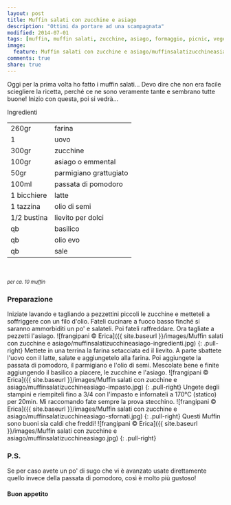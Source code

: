 ```yaml
---
layout: post
title: Muffin salati con zucchine e asiago
description: "Ottimi da portare ad una scampagnata"
modified: 2014-07-01
tags: [muffin, muffin salati, zucchine, asiago, formaggio, picnic, vegetariano]
image:
  feature: Muffin salati con zucchine e asiago/muffinsalatizucchineasiago-header.jpg
comments: true
share: true
---
```


Oggi per la prima volta ho fatto i muffin salati... Devo dire che non era facile sciegliere la ricetta, perché ce ne sono veramente tante e sembrano tutte buone! Inizio con questa, poi si vedrà...


<div class="ingredients">
	<div class="ingredients-title">Ingredienti</div>
	<table>
		<tbody>
			<tr>
				<td>260gr</td>
				<td>farina</td>
			</tr>
			<tr>
				<td>1</td>
				<td>uovo</td>
			</tr>
			<tr>
				<td>300gr</td>
				<td>zucchine</td>
			</tr>
			<tr>
				<td>100gr</td>
				<td>asiago o emmental</td>
			</tr>
			<tr>
				<td>50gr</td>
				<td>parmigiano grattugiato</td>
			</tr>
			<tr>
				<td>100ml</td>
				<td>passata di pomodoro</td>
			</tr>
			<tr>
				<td>1 bicchiere</td>
				<td>latte</td>
			</tr>
			<tr>
				<td>1 tazzina</td>
				<td>olio di semi</td>
			</tr>
			<tr>
				<td>1/2 bustina</td>
				<td>lievito per dolci</td>
			</tr>
			<tr>
				<td>qb</td>
				<td>basilico</td>
			</tr>
			<tr>
				<td>qb</td>
				<td>olio evo</td>
			</tr>
			<tr> 
				<td>qb</td>
				<td>sale</td>
			</tr>
		</tbody>
	</table>
	<br></br>
	<i class="pull-right" style="font-size: 80%;">per ca. 10 muffin</i>
</div>


<h3>
	<font color="grey">
		<i class="icon-cogs"></i>
	</font> Preparazione
</h3>

Iniziate lavando e tagliando a pezzettini piccoli le zucchine e metteteli a soffriggere con un filo d'olio. Fateli cucinare a fuoco basso finché si saranno ammorbiditi un po' e salateli. Poi fateli raffreddare. Ora tagliate a pezzetti l'asiago.
![frangipani © Erica]({{ site.baseurl }}/images/Muffin salati con zucchine e asiago/muffinsalatizucchineasiago-ingredienti.jpg)
{: .pull-right}
Mettete in una terrina la farina setacciata ed il lievito. A parte sbattete l'uovo con il latte, salate e aggiungetelo alla farina. Poi aggiungete la passata di pomodoro, il parmigiano e l'olio di semi. Mescolate bene e finite aggiungendo il basilico a piacere, le zucchine e l'asiago.
![frangipani © Erica]({{ site.baseurl }}/images/Muffin salati con zucchine e asiago/muffinsalatizucchineasiago-impasto.jpg)
{: .pull-right}
Ungete degli stampini e riempiteli fino a 3/4 con l'impasto e infornateli a 170°C (statico) per 20min. Mi raccomando fate sempre la prova stecchino.
![frangipani © Erica]({{ site.baseurl }}/images/Muffin salati con zucchine e asiago/muffinsalatizucchineasiago-sfornati.jpg)
{: .pull-right}
Questi Muffin sono buoni sia caldi che freddi!
![frangipani © Erica]({{ site.baseurl }}/images/Muffin salati con zucchine e asiago/muffinsalatizucchineasiago.jpg)
{: .pull-right}

<h3>
  <font color="#FFCC00">
    <i class="icon-lightbulb"></i>
  </font> P.S.
</h3>

Se per caso avete un po' di sugo che vi è avanzato usate direttamente quello invece della passata di pomodoro, così è molto più gustoso!

<h4>Buon appetito
	<font color="red">
		<i class="icon-smile"></i>
	</font>
</h4>

